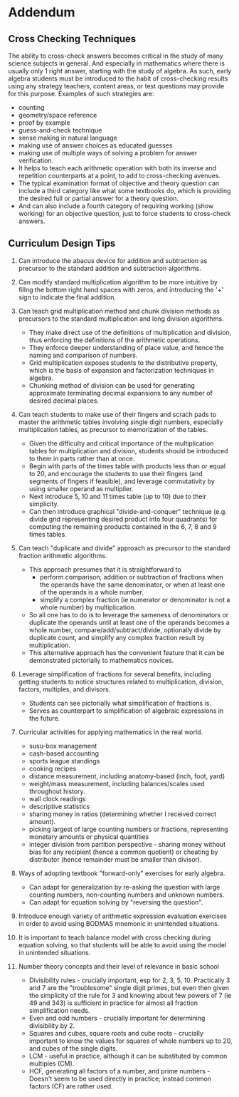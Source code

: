 # Addendum

## Cross Checking Techniques

The ability to cross-check answers becomes critical in the study of many science subjects in general. And especially in mathematics where there is usually only 1 right answer, starting with the study of algebra. As such, early algebra students must be introduced to the habit of cross-checking results using any strategy teachers, content areas, or test questions may provide for this purpose. Examples of such strategies are:

  - counting
  - geometry/space reference
  - proof by example
  - guess-and-check technique
  - sense making in natural language
  - making use of answer choices as educated guesses
  - making use of multiple ways of solving a problem for answer verification.
  - It helps to teach each arithmetic operation with both its inverse and repetition counterparts at a point, to add to cross-checking avenues.
  - The typical examination format of objective and theory question can include a third category like what some textbooks do, which is providing the desired full or partial answer for a theory question. 
  - And can also include a fourth category of requiring working (show working) for an objective question, just to force students to cross-check answers.

## Curriculum Design Tips

  1. Can introduce the abacus device for addition and subtraction as precursor to the standard addition and subtraction algorithms.

  3. Can modify standard multiplication algorithm to be more intuitive by fillng the bottom right hand spaces with zeros, and introducing the '+' sign to indicate the final addition.

  1. Can teach grid multiplication method and chunk division methods as precursors to the standard multiplication and long division algorithms.
     - They make direct use of the definitions of multiplication and division, thus enforcing the definitions of the arithmetic operations.
     - They enforce deeper understanding of place value, and hence the naming and comparison of numbers.
     - Grid multiplication exposes students to the distributive property, which is the basis of expansion and factorization techniques in algebra.
     - Chunking method of division can be used for generating approximate terminating decimal expansions to any number of desired decimal places.

  2. Can teach students to make use of their fingers and scrach pads to master the arithmetic tables involving single digit numbers, especially multiplication tables, as precursor to memorization of the tables.
     - Given the difficulty and critical importance of the multiplication tables for multiplication and division, students should be introduced to them in parts rather than at once.
     - Begin with parts of the times table with products less than or equal to 20, and encourage the students to use their fingers (and segments of fingers if feasible), and leverage commutativity by using smaller operand as multiplier.
     - Next introduce 5, 10 and 11 times table (up to 10) due to their simplicity.
     - Can then introduce graphical "divide-and-conquer" technique (e.g. divide grid representing desired product into four quadrants) for computing the remaining products contained in the 6, 7, 8 and 9 times tables.

  3. Can teach "duplicate and divide" approach as precursor to the standard fraction arithmetic algorithms.
     - This approach presumes that it is straightforward to
        - perform comparison, addition or subtraction of fractions when the operands have the same denominator, or when at least one of the operands is a whole number.
        - simplify a complex fraction (ie numerator or denominator is not a whole number) by multiplication.
     - So all one has to do is to leverage the sameness of denominators or duplicate the operands until at least one of the operands becomes a whole number, compare/add/subtract/divide, optionally divide by duplicate count, and simplify any complex fraction result by multiplication.
     - This alternative approach has the convenient feature that it can be demonstrated pictorially to mathematics novices.
 
  4. Leverage simplification of fractions for several benefits, including getting students to notice structures related to multiplication,
division, factors, multiples, and divisors.
     - Students can see pictorially what simplification of fractions is.
     - Serves as counterpart to simplification of algebraic expressions in the future.

  4. Curricular activities for applying mathematics in the real world.
     - susu-box management
     - cash-based accounting
     - sports league standings
     - cooking recipes
     - distance measurement, including anatomy-based (inch, foot, yard)
     - weight/mass measurement, including balances/scales used throughout history.
     - wall clock readings
     - descriptive statistics
     - sharing money in ratios (determining whether I received correct amount).
     - picking largest of large counting numbers or fractions, representing monetary amounts or physical quantities
     - integer division from partition perspective - sharing money without bias for any recipient (hence a common quotient) or cheating by distributor (hence remainder must be smaller than divisor).
  
  4. Ways of adopting textbook "forward-only" exercises for early algebra.
     - Can adapt for generalization by re-asking the question with large counting numbers, non-counting numbers and unknown numbers.
     - Can adapt for equation solving by "reversing the question".
  
  3. Introduce enough variety of arithmetic expression evaluation exercises in order to avoid using BODMAS mnemonic in unintended situations.

  4. It is important to teach balance model with cross checking during equation solving, so that students will be able to avoid using the model in unintended situations.

  5. Number theory concepts and their level of relevance in basic school
     - Divisibility rules - crucially important, esp for 2, 3, 5, 10. Practically 3 and 7 are the "troublesome" single digit primes, but even then given the simplicity of the rule for 3 and knowing about few powers of 7 (ie 49 and 343) is sufficient in practice for almost all fraction simplification needs.
     - Even and odd numbers - crucially important for determining divisibility by 2.
     - Squares and cubes, square roots and cube roots - crucially important to know the values for squares of whole numbers up to 20, and cubes of the single digits.
     - LCM - useful in practice, although it can be substituted by common multiples (CM).
     - HCF, generating all factors of a number, and prime numbers - Doesn't seem to be used directly in practice; instead common factors (CF) are rather used.
